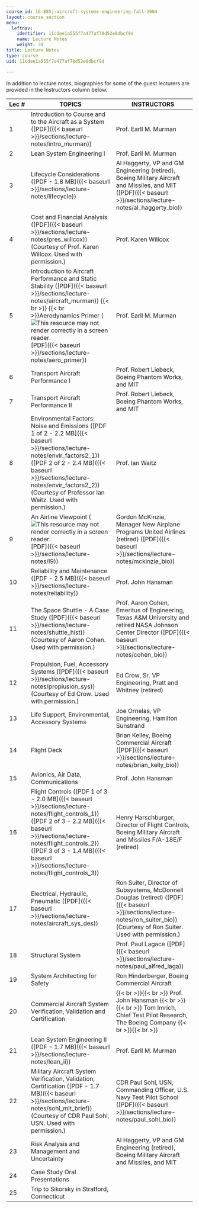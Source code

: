 ```yaml
---
course_id: 16-885j-aircraft-systems-engineering-fall-2004
layout: course_section
menu:
  leftnav:
    identifier: 11cdee1a555f7a477af78d52e8dbcf9d
    name: Lecture Notes
    weight: 30
title: Lecture Notes
type: course
uid: 11cdee1a555f7a477af78d52e8dbcf9d

---
```


In addition to lecture notes, biographies for some of the guest lecturers are provided in the Instructors column below.

| Lec # | TOPICS | INSTRUCTORS |
| --- | --- | --- |
| 1 | Introduction to Course and to the Aircraft as a System ([PDF]({{< baseurl >}}/sections/lecture-notes/intro_murman)) | Prof. Earll M. Murman |
| 2 | Lean System Engineering I | Prof. Earll M. Murman |
| 3 | Lifecycle Considerations ([PDF - 1.8 MB]({{< baseurl >}}/sections/lecture-notes/lifecycle)) | Al Haggerty, VP and GM Engineering (retired), Boeing Military Aircraft and Missiles, and MIT ([PDF]({{< baseurl >}}/sections/lecture-notes/al_haggerty_bio)) |
| 4 | Cost and Financial Analysis ([PDF]({{< baseurl >}}/sections/lecture-notes/pres_willcox)) (Courtesy of Prof. Karen Willcox. Used with permission.) | Prof. Karen Willcox |
| 5 | Introduction to Aircraft Performance and Static Stability ([PDF]({{< baseurl >}}/sections/lecture-notes/aircraft_murman))  {{< br >}}  {{< br >}}Aerodynamics Primer (![This resource may not render correctly in a screen reader.](/images/inacessible.gif)[PDF]({{< baseurl >}}/sections/lecture-notes/aero_primer)) | Prof. Earll M. Murman |
| 6 | Transport Aircraft Performance I | Prof. Robert Liebeck, Boeing Phantom Works, and MIT |
| 7 | Transport Aircraft Performance II | Prof. Robert Liebeck, Boeing Phantom Works, and MIT |
| 8 | Environmental Factors: Noise and Emissions ([PDF 1 of 2 - 2.2 MB]({{< baseurl >}}/sections/lecture-notes/envir_factors2_1)) ([PDF 2 of 2 - 2.4 MB]({{< baseurl >}}/sections/lecture-notes/envir_factors2_2)) (Courtesy of Professor Ian Waitz. Used with permission.) | Prof. Ian Waitz |
| 9 | An Airline Viewpoint (![This resource may not render correctly in a screen reader.](/images/inacessible.gif)[PDF]({{< baseurl >}}/sections/lecture-notes/l9)) | Gordon McKinzie, Manager New Airplane Programs United Airlines (retired) ([PDF]({{< baseurl >}}/sections/lecture-notes/mckinzie_bio)) |
| 10 | Reliability and Maintenance ([PDF - 2.5 MB]({{< baseurl >}}/sections/lecture-notes/reliability)) | Prof. John Hansman |
| 11 | The Space Shuttle - A Case Study ([PDF]({{< baseurl >}}/sections/lecture-notes/shuttle_hist)) (Courtesy of Aaron Cohen. Used with permission.) | Prof. Aaron Cohen, Emeritus of Engineering, Texas A&M University and retired NASA Johnson Center Director ([PDF]({{< baseurl >}}/sections/lecture-notes/cohen_bio)) |
| 12 | Propulsion, Fuel, Accessory Systems ([PDF]({{< baseurl >}}/sections/lecture-notes/proplusion_sys)) (Courtesy of Ed Crow. Used with permission.) | Ed Crow, Sr. VP Engineering, Pratt and Whitney (retired) |
| 13 | Life Support, Environmental, Accessory Systems | Joe Ornelas, VP Engineering, Hamilton Sunstrand |
| 14 | Flight Deck | Brian Kelley, Boeing Commercial Aircraft ([PDF]({{< baseurl >}}/sections/lecture-notes/brian_kelly_bio)) |
| 15 | Avionics, Air Data, Communications | Prof. John Hansman |
| 16 | Flight Controls ([PDF 1 of 3 - 2.0 MB]({{< baseurl >}}/sections/lecture-notes/flight_controls_1)) ([PDF 2 of 3 - 2.2 MB]({{< baseurl >}}/sections/lecture-notes/flight_controls_2)) ([PDF 3 of 3 - 1.4 MB]({{< baseurl >}}/sections/lecture-notes/flight_controls_3)) | Henry Harschburger, Director of Flight Controls, Boeing Military Aircraft and Missiles F/A-18E/F (retired) |
| 17 | Electrical, Hydraulic, Pneumatic ([PDF]({{< baseurl >}}/sections/lecture-notes/aircraft_sys_des)) | Ron Suiter, Director of Subsystems, McDonnell Douglas (retired) ([PDF]({{< baseurl >}}/sections/lecture-notes/ron_suiter_bio)) (Courtesy of Ron Suiter. Used with permission.) |
| 18 | Structural System | Prof. Paul Lagace ([PDF]({{< baseurl >}}/sections/lecture-notes/paul_alfred_laga)) |
| 19 | System Architecting for Safety | Ron Hinderberger, Boeing Commercial Aircraft |
| 20 | Commercial Aircraft System Verification, Validation and Certification |  {{< br >}}{{< br >}} Prof. John Hansman {{< br >}}{{< br >}} Tom Imrich, Chief Test Pilot Research, The Boeing Company {{< br >}}{{< br >}}  |
| 21 | Lean System Engineering II ([PDF - 1.7 MB]({{< baseurl >}}/sections/lecture-notes/lean_ii)) | Prof. Earll M. Murman |
| 22 | Military Aircraft System Verification, Validation, Certification ([PDF - 1.7 MB]({{< baseurl >}}/sections/lecture-notes/sohl_mit_brief)) (Courtesy of CDR Paul Sohl, USN. Used with permission.) | CDR Paul Sohl, USN, Commanding Officer, U.S. Navy Test Pilot School ([PDF]({{< baseurl >}}/sections/lecture-notes/paul_sohl_bio)) |
| 23 | Risk Analysis and Management and Uncertainty | Al Haggerty, VP and GM Engineering (retired), Boeing Military Aircraft and Missiles, and MIT |
| 24 | Case Study Oral Presentations | &nbsp; |
| 25 | Trip to Sikorsky in Stratford, Connecticut |